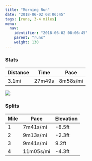 ```yaml
---
title: "Morning Run"
date: "2018-06-02 08:06:45"
tags: [runs, 3-4 miles]
menu:
  nav:
    identifier: "2018-06-02 08:06:45"
    parent: "runs"
    weight: 130
---
```


### Stats

| Distance | Time | Pace |
|----------|------|------|
|3.1mi|27m49s|8m58s/mi|

<img src='https://maps.googleapis.com/maps/api/staticmap?maptype=roadmap&path=enc:ywjeIfdyLV}AcBuDnEzKPlKfDtIpKrG~IjPrGfU|Fzc@u@u@|@lJ}@ho@r@gk@o@kNn@xAqGsb@mGiXwJiPgEk@sDyEoE{NG_H}BaC`AlB&key=AIzaSyAfqMeaZ1CCJFGP5cWud__oZnT_Pybg-1M&size=800x800&markers=color:yellow|label:S|53.47213,-2.26388&markers=color:green|label:F|53.47201000000002,-2.2641699999999996'>

### Splits

| Mile | Pace | Elevation |
|------|------|-----------|
|1|7m41s/mi|-8.5ft|
|2|9m13s/mi|-2.3ft|
|3|9m41s/mi|9.2ft|
|4|11m05s/mi|-4.3ft|
